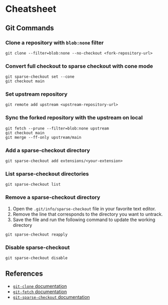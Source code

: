 # Cheatsheet

## Git Commands

### Clone a repository with `blob:none` filter

```shell
git clone --filter=blob:none --no-checkout <fork-repository-url>
```

### Convert full checkout to sparse checkout with cone mode

```shell
git sparse-checkout set --cone
git checkout main
```

### Set upstream repository

```shell
git remote add upstream <upstream-repository-url>
```

### Sync the forked repository with the upstream on local

```shell
git fetch --prune --filter=blob:none upstream
git checkout main
git merge --ff-only upstream/main
```

### Add a sparse-checkout directory

```shell
git sparse-checkout add extensions/<your-extension>
```

### List sparse-checkout directories

```shell
git sparse-checkout list
```

### Remove a sparse-checkout directory

1. Open the `.git/info/sparse-checkout` file in your favorite text editor.
2. Remove the line that corresponds to the directory you want to untrack.
3. Save the file and run the following command to update the working directory

```shell
git sparse-checkout reapply
```

### Disable sparse-checkout

```shell
git sparse-checkout disable
```

## References

- [`git-clone` documentation](https://git-scm.com/docs/git-clone)
- [`git-fetch` documentation](https://git-scm.com/docs/git-fetch)
- [`git-sparse-checkout` documentation](https://git-scm.com/docs/git-sparse-checkout)
